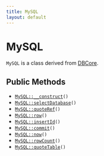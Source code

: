 ```yaml
---
title: MySQL
layout: default
---
```


# MySQL

<code>MySQL</code> is a class derived from <a href="DBCore">DBCore</a>.

## Public Methods

* <code><a href="MySQL%3A%3A__construct">MySQL::__construct</a>()</code>
* <code><a href="MySQL%3A%3AselectDatabase">MySQL::selectDatabase</a>()</code>
* <code><a href="MySQL%3A%3AquoteRef">MySQL::quoteRef</a>()</code>
* <code><a href="MySQL%3A%3Arow">MySQL::row</a>()</code>
* <code><a href="MySQL%3A%3AinsertId">MySQL::insertId</a>()</code>
* <code><a href="MySQL%3A%3Acommit">MySQL::commit</a>()</code>
* <code><a href="MySQL%3A%3Anow">MySQL::now</a>()</code>
* <code><a href="MySQL%3A%3ArowCount">MySQL::rowCount</a>()</code>
* <code><a href="MySQL%3A%3AquoteTable">MySQL::quoteTable</a>()</code>

